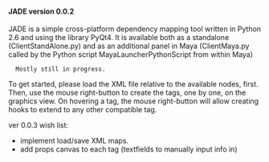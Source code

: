 #### JADE version 0.0.2

JADE is a simple cross-platform dependency mapping tool written in Python 2.6 and using the library PyQt4.
It is available both as a standalone (ClientStandAlone.py) and as an additional panel in Maya
(ClientMaya.py called by the Python script MayaLauncherPythonScript from within Maya)

      Mostly still in progress.

To get started, please load the XML file relative to the available nodes, first.
Then, use the mouse right-button to create the tags, one by one, on the graphics view.
On hovering a tag, the mouse right-button will allow creating hooks to extend to any
other compatible tag.


ver 0.0.3 wish list:
- implement load/save XML maps.
- add props canvas to each tag (textfields to manually input info in)
